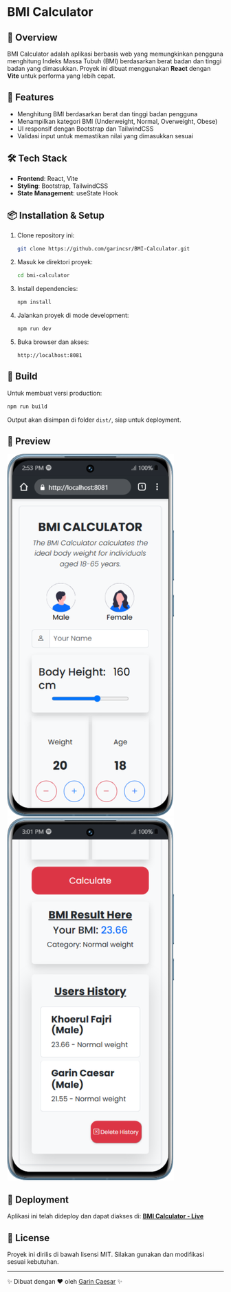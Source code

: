 # BMI Calculator

## 📌 Overview

BMI Calculator adalah aplikasi berbasis web yang memungkinkan pengguna menghitung Indeks Massa Tubuh (BMI) berdasarkan berat badan dan tinggi badan yang dimasukkan. Proyek ini dibuat menggunakan **React** dengan **Vite** untuk performa yang lebih cepat.

## 🚀 Features

- Menghitung BMI berdasarkan berat dan tinggi badan pengguna
- Menampilkan kategori BMI (Underweight, Normal, Overweight, Obese)
- UI responsif dengan Bootstrap dan TailwindCSS
- Validasi input untuk memastikan nilai yang dimasukkan sesuai

## 🛠️ Tech Stack

- **Frontend**: React, Vite
- **Styling**: Bootstrap, TailwindCSS
- **State Management**: useState Hook

## 📦 Installation & Setup

1. Clone repository ini:
   ```bash
   git clone https://github.com/garincsr/BMI-Calculator.git
   ```
2. Masuk ke direktori proyek:
   ```bash
   cd bmi-calculator
   ```
3. Install dependencies:
   ```bash
   npm install
   ```
4. Jalankan proyek di mode development:
   ```bash
   npm run dev
   ```
5. Buka browser dan akses:
   ```
   http://localhost:8081
   ```

## 🔧 Build

Untuk membuat versi production:

```bash
npm run build
```

Output akan disimpan di folder `dist/`, siap untuk deployment.

## 📸 Preview

![BMI Calculator Preview](./src/assets/first.png)
![BMI Calculator Preview](./src/assets/second.png)

## 💾 Deployment

Aplikasi ini telah dideploy dan dapat diakses di: [**BMI Calculator - Live**](https://bmi-calculator-zeta-blond.vercel.app/)

## 💜 License

Proyek ini dirilis di bawah lisensi MIT. Silakan gunakan dan modifikasi sesuai kebutuhan.

---

✨ Dibuat dengan ❤️ oleh [Garin Caesar](https://github.com/garincsr) ✨
